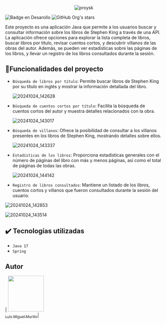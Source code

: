 <p align="center">
  <img src="https://github.com/user-attachments/assets/1924e7fe-2026-4e44-8e9f-9308b8292806" alt="proysk">
</p>

 ![Badge en Desarollo](https://img.shields.io/badge/STATUS-TERMINADO-blue) ![GitHub Org's stars](https://img.shields.io/github/stars/luismy852/Explorador-de-Libros-de-Stephen-King?style=social)
 
 Este proyecto es una aplicación Java que permite a los usuarios buscar y consultar información sobre los libros de Stephen King a través de una API. La aplicación ofrece opciones para explorar la lista completa de libros, buscar libros por título, revisar cuentos cortos, y descubrir villanos de las obras del autor. Además, se pueden ver estadísticas sobre las páginas de los libros, y llevar un registro de los libros consultados durante la sesión.

 ## :hammer:Funcionalidades del proyecto
 - `Búsqueda de libros por título`: Permite buscar libros de Stephen King por su título en inglés y mostrar la información detallada del libro.
   
   ![20241024_142628](https://github.com/user-attachments/assets/444bce5a-60a3-4a8c-8b34-a7f1200f2959)

 - `Búsqueda de cuentos cortos por título`: Facilita la búsqueda de cuentos cortos del autor y muestra detalles relacionados con la obra.
   
   ![20241024_143017](https://github.com/user-attachments/assets/56c85a5d-4e3c-4c7d-a069-85d8e4c7bdcd)

 - `Búsqueda de villanos`: Ofrece la posibilidad de consultar a los villanos presentes en los libros de Stephen King, mostrando detalles sobre ellos.
   
   ![20241024_143337](https://github.com/user-attachments/assets/708b6691-86c0-4f3e-9528-404c9012f5e5)

 - `Estadísticas de los libros`: Proporciona estadísticas generales con el número de páginas del libro con más y menos páginas, así como el total de páginas de todas las obras.
   
   ![20241024_144142](https://github.com/user-attachments/assets/9b084fed-9d13-411b-a6de-85dfb91a3657)

 - `Registro de libros consultados`: Mantiene un listado de los libros, cuentos cortos y villanos que fueron consultados durante la sesión del usuario.
   
![20241024_142853](https://github.com/user-attachments/assets/95bb8adb-282c-4a9f-a53a-2efa639f9ea2)

![20241024_143514](https://github.com/user-attachments/assets/36fc85ef-f037-4769-88e2-acd1a817ecd8)


## ✔️ Tecnologías utilizadas
- `Java 17`
- `Spring`
  
## Autor

| [<img src="https://avatars.githubusercontent.com/u/77583055?s=400" width=115><br><sub>Luis Miguel Murillo</sub>](https://github.com/luismy852)|
